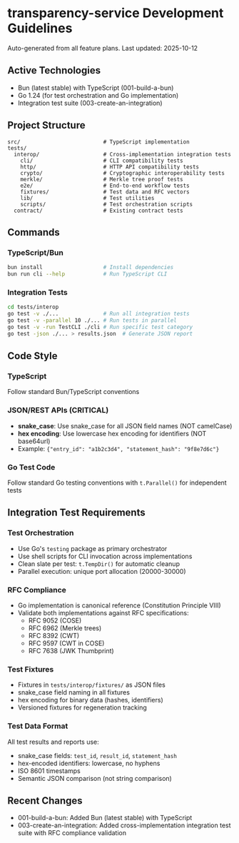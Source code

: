 # transparency-service Development Guidelines

Auto-generated from all feature plans. Last updated: 2025-10-12

## Active Technologies
- Bun (latest stable) with TypeScript (001-build-a-bun)
- Go 1.24 (for test orchestration and Go implementation)
- Integration test suite (003-create-an-integration)

## Project Structure
```
src/                          # TypeScript implementation
tests/
  interop/                    # Cross-implementation integration tests
    cli/                      # CLI compatibility tests
    http/                     # HTTP API compatibility tests
    crypto/                   # Cryptographic interoperability tests
    merkle/                   # Merkle tree proof tests
    e2e/                      # End-to-end workflow tests
    fixtures/                 # Test data and RFC vectors
    lib/                      # Test utilities
    scripts/                  # Test orchestration scripts
  contract/                   # Existing contract tests
```

## Commands

### TypeScript/Bun
```bash
bun install                   # Install dependencies
bun run cli --help            # Run TypeScript CLI
```

### Integration Tests
```bash
cd tests/interop
go test -v ./...              # Run all integration tests
go test -v -parallel 10 ./... # Run tests in parallel
go test -v -run TestCLI ./cli # Run specific test category
go test -json ./... > results.json  # Generate JSON report
```

## Code Style

### TypeScript
Follow standard Bun/TypeScript conventions

### JSON/REST APIs (CRITICAL)
- **snake_case**: Use snake_case for all JSON field names (NOT camelCase)
- **hex encoding**: Use lowercase hex encoding for identifiers (NOT base64url)
- Example: `{"entry_id": "a1b2c3d4", "statement_hash": "9f8e7d6c"}`

### Go Test Code
Follow standard Go testing conventions with `t.Parallel()` for independent tests

## Integration Test Requirements

### Test Orchestration
- Use Go's `testing` package as primary orchestrator
- Use shell scripts for CLI invocation across implementations
- Clean slate per test: `t.TempDir()` for automatic cleanup
- Parallel execution: unique port allocation (20000-30000)

### RFC Compliance
- Go implementation is canonical reference (Constitution Principle VIII)
- Validate both implementations against RFC specifications:
  - RFC 9052 (COSE)
  - RFC 6962 (Merkle trees)
  - RFC 8392 (CWT)
  - RFC 9597 (CWT in COSE)
  - RFC 7638 (JWK Thumbprint)

### Test Fixtures
- Fixtures in `tests/interop/fixtures/` as JSON files
- snake_case field naming in all fixtures
- hex encoding for binary data (hashes, identifiers)
- Versioned fixtures for regeneration tracking

### Test Data Format
All test results and reports use:
- snake_case fields: `test_id`, `result_id`, `statement_hash`
- hex-encoded identifiers: lowercase, no hyphens
- ISO 8601 timestamps
- Semantic JSON comparison (not string comparison)

## Recent Changes
- 001-build-a-bun: Added Bun (latest stable) with TypeScript
- 003-create-an-integration: Added cross-implementation integration test suite with RFC compliance validation

<!-- MANUAL ADDITIONS START -->
<!-- MANUAL ADDITIONS END -->
